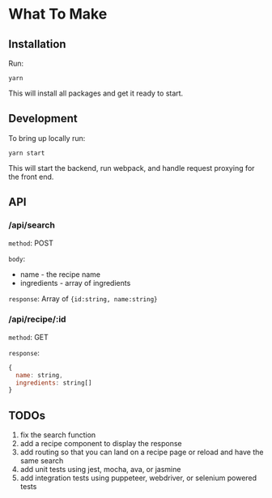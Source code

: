 # What To Make

## Installation

Run:

    yarn

This will install all packages and get it ready to start.

## Development

To bring up locally run:

    yarn start

This will start the backend, run webpack, and handle request proxying for the front end.

## API

### /api/search

`method`: POST

`body`:

  * name - the recipe name
  * ingredients - array of ingredients

`response`: Array of `{id:string, name:string}`

### /api/recipe/:id

`method`: GET

`response`:

```js
{
  name: string,
  ingredients: string[]
}
```


## TODOs

  1. fix the search function
  1. add a recipe component to display the response
  1. add routing so that you can land on a recipe page or reload and have the same search
  1. add unit tests using jest, mocha, ava, or jasmine
  1. add integration tests using puppeteer, webdriver, or selenium powered tests
